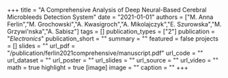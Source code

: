 +++
title = "A Comprehensive Analysis of Deep Neural-Based Cerebral Microbleeds Detection System"
date = "2021-01-01"
authors = ["M. Anna Ferlin","M. Grochowski","A. Kwasigroch","A. Mikolajczyk","E. Szurowska","M. Grzywi'nska","A. Sabisz"]
tags = []
publication_types = ["2"]
publication = "_Electronics_"
publication_short = ""
summary = ""
featured = false
projects = []
slides = ""
url_pdf = "/publication/ferlin2021comprehensive/manuscript.pdf"
url_code = ""
url_dataset = ""
url_poster = ""
url_slides = ""
url_source = ""
url_video = ""
math = true
highlight = true
[image]
image = ""
caption = ""
+++

